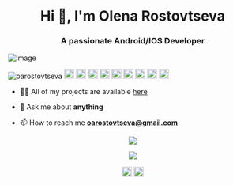 
<!--
**tomkaX/tomkaX** is a ✨ _special_ ✨ repository because its `README.md` (this file) appears on your GitHub profile.

Here are some ideas to get you started:

- 🔭 I’m currently working on ...
- 🌱 I’m currently learning ...
- 👯 I’m looking to collaborate on ...
- 🤔 I’m looking for help with ...
- 💬 Ask me about ...
- 📫 How to reach me: ...
- 😄 Pronouns: ...
- ⚡ Fun fact: ...
-->


<h1 align="center">Hi 👋, I'm Olena Rostovtseva </h1>
<h3 align="center">A passionate Android/IOS Developer  </h3>

![image](https://github.com/saadeghi/saadeghi/blob/master/dino.gif)

<p align="left">
<img src="https://komarev.com/ghpvc/?username=oarostovtseva" alt="oarostovtseva" />

 <img src="https://github.com/simple-icons/simple-icons/blob/develop/icons/amazonaws.svg" alt="aws"  width="20" height="20" /> 
  <img src="https://img.icons8.com/color/48/000000/git.png" alt="git" width="20" height="20"/> 
  <img src="https://img.icons8.com/color/48/000000/react-native.png" alt="react" width="20" height="20"/> 
  <img src="https://img.icons8.com/color/48/000000/java-coffee-cup-logo.png" alt="java" width="20" height="20"/>
  <img src="https://github.com/simple-icons/simple-icons/blob/develop/icons/apacheflink.svg" alt="flinks" width="20" height="20"/> 
  <img src="https://img.icons8.com/ultraviolet/40/000000/xbox-r.png" alt="R" width="20" height="20"/> 
  <img src="https://img.icons8.com/color/48/000000/intellij-idea.png" alt="II" width="20" height="20"/> 
  <img src="https://img.icons8.com/color/48/000000/nodejs.png" alt="nodejs" width="20" height="20"/> 
  <img src="https://img.icons8.com/color/48/000000/python.png" alt="python" width="20" height="20"/></p>

- 👨‍💻 All of my projects are available  [here](https://github.com/oarostovtseva?tab=repositories)

- 💬 Ask me about **anything**

- 📫 How to reach me **oarostovtseva@gmail.com**
 
 <p align="center"> 
  <img src="https://github-readme-stats.vercel.app/api?username=oarostovtseva&show_icons=true&hide=contribs,issues&count_private=true" />
 </p>
 
 <p align="center"> 
  <img src="https://github-readme-stats.vercel.app/api/top-langs/?username=oarostovtseva" />
 </p>

<p align="center">
<a href="https://www.linkedin.com/in/olena-rostovtseva-436320107/" target="blank"><img align="center" src="https://cdn.jsdelivr.net/npm/simple-icons@3.0.1/icons/linkedin.svg" alt="https://www.linkedin.com/in/olena-rostovtseva-436320107/" height="20" width="20" /></a>
  <a href="https://www.facebook.com/olena.piddubska" target="blank"><img align="center" src="https://cdn.jsdelivr.net/npm/simple-icons@3.0.1/icons/facebook.svg" alt="https://www.facebook.com/olena.piddubska" height="20" width="20" /></a>

</p>

